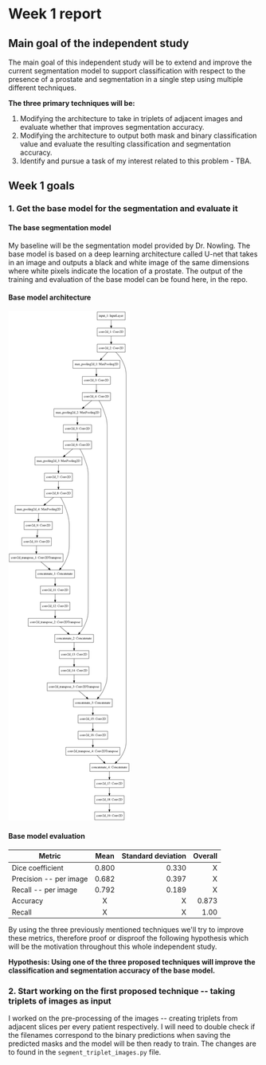 # Week 1 report

## Main goal of the independent study
The main goal of this independent study will be to extend and improve the current segmentation model to support classification with respect to the presence of a prostate and segmentation in a single step using multiple different techniques.

**The three primary techniques will be:**
1. Modifying the architecture to take in triplets of adjacent images and evaluate whether that improves segmentation accuracy.
2. Modifying the architecture to output both mask and binary classification value and evaluate the resulting classification and segmentation accuracy.
3. Identify and pursue a task of my interest related to this problem - TBA.

## Week 1 goals
### 1. Get the base model for the segmentation and evaluate it

#### The base segmentation model 
My baseline will be the segmentation model provided by Dr. Nowling. The base model is based on a deep learning architecture called U-net that takes in an image and outputs a black and white image of the same dimensions where white pixels indicate the location of a prostate. The output of the training and evaluation of the base model can be found here, in the repo.

#### Base model architecture
![Segmentation triplet model](./segmentation_triplet_model.png)

#### Base model evaluation
| Metric        | Mean           | Standard deviation  | Overall |
| ------------- |:-------------:| -----:| -----: | 
| Dice coefficient      | 0.800      |   0.330 | X |
| Precision -- per image | 0.682     |    0.397 | X |
| Recall -- per image | 0.792      |   0.189 | X |
| Accuracy | X  | X | 0.873 |
| Recall | X | X | 1.00 |

By using the three previously mentioned techniques we'll try to improve these metrics, therefore proof or disproof the following hypothesis which will be the motivation throughout this whole independent study.

**Hypothesis: Using one of the three proposed techniques will improve the classification and segmentation accuracy of the base model.** 

### 2. Start working on the first proposed technique -- taking triplets of images as input
I worked on the pre-processing of the images -- creating triplets from adjacent slices per every patient respectively. I will need to double check if the filenames correspond to the binary predictions when saving the predicted masks and the model will be then ready to train. The changes are to found in the `segment_triplet_images.py` file.